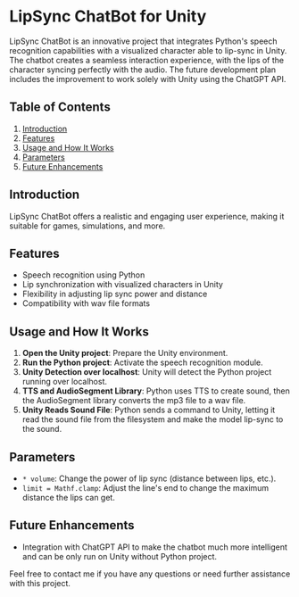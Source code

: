 # LipSync ChatBot for Unity

LipSync ChatBot is an innovative project that integrates Python's speech recognition capabilities with a visualized character able to lip-sync in Unity. The chatbot creates a seamless interaction experience, with the lips of the character syncing perfectly with the audio. The future development plan includes the improvement to work solely with Unity using the ChatGPT API.

## Table of Contents
1. [Introduction](#introduction)
2. [Features](#features)
3. [Usage and How It Works](#usage-and-how-it-works)
4. [Parameters](#parameters)
5. [Future Enhancements](#future-enhancements)

## Introduction
LipSync ChatBot offers a realistic and engaging user experience, making it suitable for games, simulations, and more.

## Features
- Speech recognition using Python
- Lip synchronization with visualized characters in Unity
- Flexibility in adjusting lip sync power and distance
- Compatibility with wav file formats

## Usage and How It Works
1. **Open the Unity project**: Prepare the Unity environment.
2. **Run the Python project**: Activate the speech recognition module.
3. **Unity Detection over localhost**: Unity will detect the Python project running over localhost.
4. **TTS and AudioSegment Library**: Python uses TTS to create sound, then the AudioSegment library converts the mp3 file to a wav file.
5. **Unity Reads Sound File**: Python sends a command to Unity, letting it read the sound file from the filesystem and make the model lip-sync to the sound.

## Parameters
- `* volume`: Change the power of lip sync (distance between lips, etc.).
- `limit = Mathf.clamp`: Adjust the line's end to change the maximum distance the lips can get.

## Future Enhancements
- Integration with ChatGPT API to make the chatbot much more intelligent and can be only run on Unity without Python project.

Feel free to contact me if you have any questions or need further assistance with this project.
